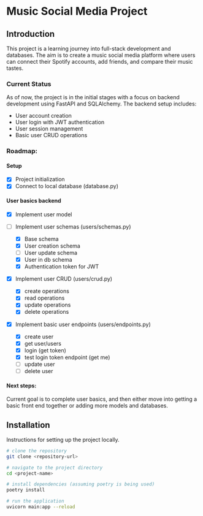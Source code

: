 # Music Social Media Project

## Introduction
This project is a learning journey into full-stack development and databases. The aim is to create a music social media platform where users can connect their Spotify accounts, add friends, and compare their music tastes.

### Current Status
As of now, the project is in the initial stages with a focus on backend development using FastAPI and SQLAlchemy. The backend setup includes:

- User account creation
- User login with JWT authentication
- User session management
- Basic user CRUD operations

### Roadmap:

#### Setup
- [x] Project initialization
- [x] Connect to local database (database.py)

#### User basics backend
- [x] Implement user model

- [ ] Implement user schemas (users/schemas.py)
  - [x] Base schema
  - [x] User creation schema
  - [ ] User update schema
  - [x] User in db schema
  - [x] Authentication token for JWT
  
- [x] Implement user CRUD (users/crud.py)
  - [x] create operations
  - [x] read operations 
  - [x] update operations
  - [x] delete operations
     
- [x] Implement basic user endpoints (users/endpoints.py)
  - [x] create user
  - [x] get user/users
  - [x] login (get token)
  - [x] test login token endpoint (get me) 
  - [ ] update user
  - [ ] delete user 

#### Next steps: 
Current goal is to complete user basics, and then either move into getting a basic front end together or adding more models and databases. 


## Installation

Instructions for setting up the project locally.

```bash
# clone the repository
git clone <repository-url>

# navigate to the project directory
cd <project-name>

# install dependencies (assuming poetry is being used)
poetry install

# run the application
uvicorn main:app --reload
